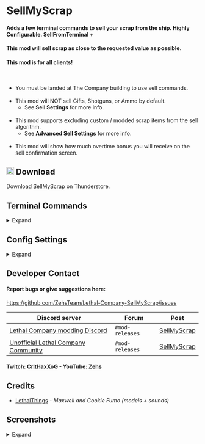 # SellMyScrap
#### Adds a few terminal commands to sell your scrap from the ship. Highly Configurable. SellFromTerminal +

#### This mod will sell scrap as close to the requested value as possible.

#### This mod is for all clients!
<br>

* You must be landed at The Company building to use sell commands.
<br><br>
* This mod will NOT sell Gifts, Shotguns, or Ammo by default.
    * See **Sell Settings** for more info.
<br><br>
* This mod supports excluding custom / modded scrap items from the sell algorithm.
    * See **Advanced Sell Settings** for more info.
<br><br>
* This mod will show how much overtime bonus you will receive on the sell confirmation screen.

## <img src="https://i.imgur.com/TpnrFSH.png" width="20px"> Download

Download [SellMyScrap](https://thunderstore.io/c/lethal-company/p/Zehs/SellMyScrap/) on Thunderstore.

## Terminal Commands
<details>
  <summary>Expand</summary>
<br>

* You must be landed at The Company building to use sell commands.
* Each sell command will sell items based on your config settings.
* Each sell command requires confirmation before selling your scrap.
    * Additional information is given on the confirmation screen.

| Command | Description | Optional flags|
| ----------- | ----------- | ----------- |
| `sell <amount>` | Will sell scrap for a total of the requested amount. | `-se`, `-se:<number>`, `-o` |
| `sell quota` | Will sell scrap to reach the profit quota. | `-se`, `-se:<number>` |
| `sell all` | Will sell all of your scrap. | `-se`, `-se:<number>` |
| `sell item <name>` | Will sell scrap by their item name. | `-se`, `-se:<number>` |
| `sell list` | Will sell all the scrap from the `sellListJson` config setting. | `-se`, `-se:<number>` |

* Using the `-se` flag will spawn a random scrap eater.
    * Usage: `<sell-command> -se`
* Using the `-se:<number>` flag will spawn a scrap eater by their index (Starts at 1).
    * 1 = Octolar, 2 = Takey, 3 = Maxwell, 4 = Yippee, 5 = Cookie Fumo, 6 = Psycho, 7 = Zombies
    * Usage: `<sell-command> -se:<number>`

<h4>Additional info for the <code>sell &lt;amount&gt;</code> command.</h4>

* This command supports math expressions as the input for <amount>.
    * Usage example: `sell 500 + 50`
* Using the `-o` flag will sell for a less amount so (less amount + overtime bonus) = initial amount.
    * Usage: `sell <amount> -o`

<h4>Additional info for the <code>sell item &lt;name&gt;</code> command.</h4>

* Item names are not case-sensitive but, spaces do matter.
* Usage examples:
    * `sell item Whoopie cushion`
    * `sell item Whoopie`
    * `sell item Whoo`

<h4>Additional info for the <code>sell list</code> command.</h4>

* This command will sell all the items from the `sellListJson` config setting.
* This command will bypass the `dontSellListJson` config setting.

| Command |Description |
| ----------- | ----------- |
| `sell` | Shows a help message for this mod. |
| `view overtime` | Shows your current overtime bonus. |
| `view scrap` | Shows a list of all the scrap in the ship. |
| `view all scrap` | Shows a list of all the registered scrap. |
| `view config` | Shows your config settings. |
| `edit config` | Edit config settings from the terminal. |

</details>

## Config Settings
<details>
  <summary>Expand</summary>
<br>

* Use the `edit config` command to edit config settings from the terminal.
* Only the host can edit **Sell Settings** and **Advanced Sell Settings** using the config editor.
* **Sell Settings** and **Advanced Sell Settings** will be synced with the host.

| Sell Settings | Setting type | Default value | Description |
| ----------- | ----------- | ----------- | ----------- |
| `sellGifts` | `Boolean` | `false` | Do you want to sell Gifts? |
| `sellShotguns` | `Boolean` | `false` | Do you want to sell Shotguns? |
| `sellAmmo` | `Boolean` | `false` | Do you want to sell Ammo? |
| `sellKnives` | `Boolean` | `false` | Do you want to sell Kitchen knives? |
| `sellPickles` | `Boolean` | `true` | Do you want to sell Jar of pickles? |

| Advanced Sell Settings | Setting type | Default value | Description |
| ----------- | ----------- | ----------- | ----------- |
| `sellScrapWorthZero` | `Boolean` | `false` | Do you want to sell scrap worth zero? |
| `onlySellScrapOnFloor` | `Boolean` | `false` | Do you want to sell scrap that is only on the floor? |
| `dontSellListJson` | `String` | `[]` | [JSON array](https://www.w3schools.com/js/js_json_arrays.asp) of item names to not sell. |
| `sellListJson` | `String` | `["Whoopie cushion", "Easter egg", "Tragedy", "Comedy"]` | [JSON array](https://www.w3schools.com/js/js_json_arrays.asp) of item names to sell when using the `sell list` command. |

<h4>Additional info for the <code>dontSellListJson</code> config setting.</h4>

* Use the `edit config` command to easily edit the `dontSellListJson` config setting from the terminal.
* Use the `view scrap` or `view all scrap` command to see the correct item names to use.
* Item names are not case-sensitive but, spaces do matter.
* Example value: `["Maxwell", "Cookie Fumo", "Octolar Plush", "Smol Takey"]`

<h4>Additional info for the <code>sellListJson</code> config setting.</h4>

* Use the `edit config` command to easily edit the `sellListJson` config setting from the terminal.
* Use the `view scrap` or `view all scrap` command to see the correct item names to use.
* Item names are not case-sensitive but, spaces do matter.

| Terminal Settings | Setting type | Default value | Description |
| ----------- | ----------- | ----------- | ----------- |
| `overrideWelcomeMessage` | `Boolean` | `true` | Overrides the terminal welcome message to add additional info. |
| `overrideHelpMessage` | `Boolean` | `true` | Overrides the terminal help message to add additional info. |
| `showFoundItems` | `Boolean` | `true` | Show found items on the confirmation screen. |
| `sortFoundItemsPrice` | `Boolean` | `true` | Sorts found items from most to least expensive. |
| `alignFoundItemsPrice` | `Boolean` | `true` | Aligns all prices of found items. |

| Misc Settings | Setting type | Default value | Description |
| ----------- | ----------- | ----------- | ----------- |
| `speakInShip` | `Boolean` | `true` | The Company will speak inside your ship after selling from the terminal. |
| `rareVoiceLineChance` | `Single` | `5` | The percent chance the Company will say a rare microphone voice line after selling. |

| Scrap Eater Settings | Setting type | Default value | Description |
| ----------- | ----------- | ----------- | ----------- |
| `scrapEaterChance` | `Int32` | `75` | The percent chance a scrap eater will spawn?! |
| `octolarSpawnWeight` | `Int32` | `1` | The spawn chance weight [Octolar](https://www.twitch.tv/thorlar) will spawn?! (scrap eater) |
| `takeySpawnWeight` | `Int32` | `1` | The spawn chance weight [Takey](https://www.twitch.tv/takerst) will spawn?! (scrap eater) |
| `maxwellSpawnWeight` | `Int32` | `1` | The spawn chance weight Maxwell will spawn?! (scrap eater) |
| `yippeeSpawnWeight` | `Int32` | `1` | The spawn chance weight Yippee will spawn?! (scrap eater) |
| `cookieFumoSpawnWeight` | `Int32` | `1` | The spawn chance weight Cookie Fumo will spawn?! (scrap eater) |
| `psychoSpawnWeight` | `Int32` | `1` | The spawn chance weight [Psycho](https://www.twitch.tv/psychohypnotic) will spawn?! (scrap eater) |
| `zombiesSpawnWeight` | `Int32` | `1` | The spawn chance weight [Zombies](https://www.twitch.tv/zombiesatemychannel) will spawn?! (scrap eater) |

</details>

## Developer Contact
#### Report bugs or give suggestions here:
https://github.com/ZehsTeam/Lethal-Company-SellMyScrap/issues

| Discord server | Forum | Post |
| ----------- | ----------- | ----------- |
| [Lethal Company modding Discord](https://discord.gg/XeyYqRdRGC) | `#mod-releases` | [SellMyScrap](https://discord.com/channels/1168655651455639582/1197731003800760320) |
| [Unofficial Lethal Company Community](https://discord.gg/nYcQFEpXfU) | `#mod-releases` | [SellMyScrap](https://discord.com/channels/1169792572382773318/1198746789185069177) |

#### Twitch: [CritHaxXoG](https://www.twitch.tv/crithaxxog) - YouTube: [Zehs](https://www.youtube.com/channel/UCb4VEkc-_im0h8DKXlwmIAA)

## Credits
* [LethalThings](https://thunderstore.io/c/lethal-company/p/Evaisa/LethalThings/) - *Maxwell and Cookie Fumo (models + sounds)*

## Screenshots
<details>
  <summary>Expand</summary>
<br>

<div>
    <img src="https://i.imgur.com/UyX90Y6.png" width="273px">
    <img src="https://i.imgur.com/lzsWM28.png" width="273px">
    <img src="https://i.imgur.com/zyDW9TD.png" width="273px">
</div>
<h4><code>sell &lt;amount&gt;</code></h4>
<div>
    <img src="https://i.imgur.com/BYeYs4d.png" width="412px">
    <img src="https://i.imgur.com/bYQtN1Y.png" width="412px">
</div>
<h4><code>sell quota</code></h4>
<div>
    <img src="https://i.imgur.com/r6SVSBB.png" width="412px">
    <img src="https://i.imgur.com/L1vih92.png" width="412px">
</div>
<h4><code>sell all</code></h4>
<div>
    <img src="https://i.imgur.com/XCz93Yc.png" width="412px">
    <img src="https://i.imgur.com/9eHs2zQ.png" width="412px">
</div>
<h4><code>sell item &lt;name&gt;</code></h4>
<div>
    <img src="https://i.imgur.com/cOQhtLt.png" width="412px">
    <img src="https://i.imgur.com/Z8qRk91.png" width="412px">
</div>
<h4><code>view overtime</code></h4>
<div>
    <img src="https://i.imgur.com/Z6nUhNQ.png" width="412px">
    <img src="https://i.imgur.com/Ff8E5sw.png" width="412px">
</div>
<h4><code>view scrap</code></h4>
<div>
    <img src="https://i.imgur.com/EsoJkSu.png" width="100%">
</div>
<h4><code>view all scrap</code></h4>
<div>
    <img src="https://i.imgur.com/VRSSGmC.png" width="412px">
    <img src="https://i.imgur.com/SuOPV4n.png" width="412px">
</div>
<h4><code>view config</code></h4>
<div>
    <img src="https://i.imgur.com/wzBdRq3.png" width="100%">
</div>
<h4><code>edit config</code></h4>
<div>
    <img src="https://i.imgur.com/8WhcmNE.png" width="273px">
    <img src="https://i.imgur.com/Wkk1Thz.png" width="273px">
    <img src="https://i.imgur.com/lfPwUt2.png" width="273px">
</div>

</details>